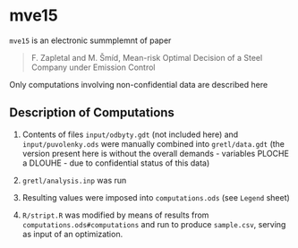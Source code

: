 # mve15

`mve15` is an electronic summplemnt of paper 

> F. Zapletal and M. Šmíd, Mean-risk Optimal Decision of a Steel Company under Emission Control

Only computations involving non-confidential data are described here

## Description of Computations

1. Contents of files `input/odbyty.gdt` (not included here) and `input/puvolenky.ods` were manually combined into `gretl/data.gdt` (the version present here is without the overall demands - variables PLOCHE a DLOUHE - due to confidential status of this data)

2. `gretl/analysis.inp` was run

3. Resulting values were imposed into `computations.ods` (see `Legend` sheet)
    
4. `R/stript.R` was modified by means of results from `computations.ods#computations` and run to produce `sample.csv`, serving as input of an optimization.

